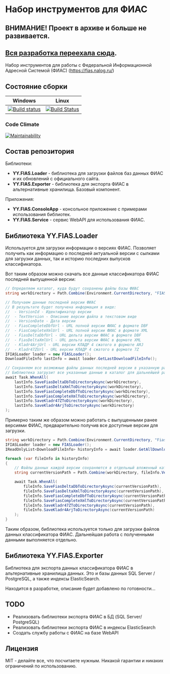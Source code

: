 # Набор инструментов для ФИАС

## ВНИМАНИЕ! Проект в архиве и больше не развивается.
## [Вся разработка переехала сюда](https://github.com/YPermitin/YPermitin.FIASToolSet).

Набор инструментов для работы с Федеральной Информационной Адресной Системой (ФИАС) (https://fias.nalog.ru/)

## Состояние сборки

| Windows |  Linux |
|:-------:|:------:|
| [![Build status](https://ci.appveyor.com/api/projects/status/psgnk6vwjfdraj7l?svg=true)](https://ci.appveyor.com/project/YPermitin/yy-fias-toolset)  | [![Build Status](https://travis-ci.org/YPermitin/YY.FIAS.ToolSet.svg?branch=master)](https://travis-ci.org/YPermitin/YY.FIAS.ToolSet) |

### Code Climate

[![Maintainability](https://api.codeclimate.com/v1/badges/202f2e3847973f8b5e3b/maintainability)](https://codeclimate.com/github/YPermitin/YY.FIAS.ToolSet/maintainability)

## Состав репозитория

Библиотеки:

* **YY.FIAS.Loader** - библиотека для загрузки файлов баз данных ФИАС и их обновлений с официального сайта.
* **YY.FIAS.Exporter** - библиотека для экспорта ФИАС в альтернативные хранилища. Базовый компонент.

Приложения:

* **YY.FIAS.ConsoleApp** - консольное приложение с примерами использования библиотек.
* **YY.FIAS.Service** - сервис WebAPI для использования ФИАС.

## Библиотека YY.FIAS.Loader

Используется для загрузки информации о версиях ФИАС. Позволяет получить как информацию о последней актуальной версии с сылками для загрузки данных, так и историю последних выпусков классификатора.

Вот таким образом можно скачать все данные классификатора ФИАС последней выпущенной версии:

```csharp
// Определяем каталог, куда будут сохранены файлы базы ФИАС
string workDirectory = Path.Combine(Environment.CurrentDirectory, "FIASData");

// Получаем данные последней версии ФИАС
// В результате будет получена информация в виде:
//  - VersionId	- Идентификатор версии
//  - TextVersion - Описание версии файла в текстовом виде
//  - VersionDate - Дата версии
//  - FiasCompleteDbfUrl - URL полной версии ФИАС в формате DBF
//  - FiasCompleteXmlUrl - URL полной версии ФИАС в формате XML
//  - FiasDeltaDbfUrl - URL дельта версии ФИАС в формате DBF
//  - FiasDeltaXmlUrl - URL дельта версии ФИАС в формате XML
//  - Kladr4ArjUrl - URL версии КЛАДР 4 сжатого в формате ARJ
//  - Kladr47ZUrl - URL версии КЛАДР 4 сжатого в формате 7Z
IFIASLoader loader = new FIASLoader();
DownloadFileInfo lastInfo = await loader.GetLastDownloadFileInfo();

// Сохраняем все возможные файлы данных последней версии в указанную ранее директорию.
// Библиотека загрузит все указанные данные в каталог для дальнейшей работы
await Task.WhenAll(
    lastInfo.SaveFiasDeltaDbToDirectoryAsync(workDirectory),
    lastInfo.SaveFiasDeltaXmlToDirectoryAsync(workDirectory),
    lastInfo.SaveFiasCompleteDbfToDirectoryAsync(workDirectory),
    lastInfo.SaveFiasCompleteXmlToDirectoryAsync(workDirectory),
    lastInfo.SaveKladr47ZToDirectoryAsync(workDirectory),
    lastInfo.SaveKladr4ArjToDirectoryAsync(workDirectory)
);
```

Примерно таким же образом можно работать с выпущенными ранее версиями ФИАС, предварительно получив все доступные версии для загрузки.

```csharp
string workDirectory = Path.Combine(Environment.CurrentDirectory, "FiasHistoryData");
IFIASLoader loader = new FIASLoader();
IReadOnlyList<DownloadFileInfo> historyInfo = await loader.GetAllDownloadFileInfo();

foreach (var fileInfo in historyInfo)
{
    // Файлы данных каждой версии сохраняются в отдельный вложенный каталог
    string currentVersionPath = Path.Combine(workDirectory, fileInfo.VersionId.ToString());

    await Task.WhenAll(
        fileInfo.SaveFiasDeltaDbToDirectoryAsync(currentVersionPath),
        fileInfo.SaveFiasDeltaXmlToDirectoryAsync(currentVersionPath),
        fileInfo.SaveFiasCompleteDbfToDirectoryAsync(currentVersionPath),
        fileInfo.SaveFiasCompleteXmlToDirectoryAsync(currentVersionPath),
        fileInfo.SaveKladr47ZToDirectoryAsync(currentVersionPath),
        fileInfo.SaveKladr4ArjToDirectoryAsync(currentVersionPath)
    );
}
```

Таким образом, библиотека используется только для загрузки файлов данных классификатора ФИАС. Дальнейшая работа с полученными данными выполняется отдельно.

## Библиотека YY.FIAS.Exporter

Библиотека для экспорта данных классификатора ФИАС в альтернативные хранилища данных. Это и базы данных SQL Server / PostgreSQL, а также индексы ElasticSearch.

Находится в разработке, описание будет добавлено по готовности...

## TODO

* Реализовать библиотеки экспорта ФИАС в БД (SQL Server/ PostgreSQL)
* Реализовать библиотеки экспорта ФИАС в индексы ElasticSearch
* Создать службу работы с ФИАС на базе WebAPI

## Лицензия

MIT - делайте все, что посчитаете нужным. Никакой гарантии и никаких ограничений по использованию.
